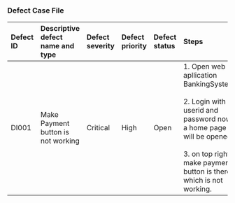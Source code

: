 ### Defect Case File

|Defect ID|Descriptive defect name and type|Defect severity|Defect priority|Defect status|Steps|
|:--------|:-------------------------------|:--------------|:--------------|:------------|:----|
|DI001|Make Payment button is not working|Critical|High|Open|1. Open web apllication BankingSystem.<br><br> 2. Login with userid and password now a home page will be opened<br><br> 3. on top right a make payment button is there, which is not working.
